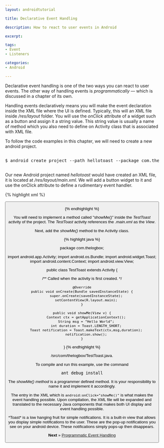 ```yaml
---
layout: androidtutorial

title: Declarative Event Handling

description: How to react to user events in Android

excerpt: 

tags:
- Event
- Listeners

categories:
- Android

---
```


Declarative event handling is one of the two ways you can react to user events. The other way of handling events is *programmatically* &mdash; which is discussed in a chapter of its own.

Handling events declaratively means you will make the event declaration inside the XML file where the UI is defined. Typically, this will an XML file inside */res/layout* folder. You will use the *onClick* attribute of a widget such as a button and assign it a string value. This string value is usually a name of method which you also need to define on Activity class that is associated with XML file.

To follow the code examples in this chapter, we will need to create a new android project. 

<pre class="codeblock">

$ android create project --path hellotoast --package com.thelogbox --activity TestToast --target 8

</pre>

Our new Android project named *hellotoast* would have created an XML file, it is located at */res/layout/main.xml*. We will add a button widget to it and use the onClick attribute to define a rudimentary event handler.

{% highlight xml %}

<?xml version="1.0" encoding="utf-8"?>
<LinearLayout xmlns:android="http://schemas.android.com/apk/res/android"
    android:orientation="vertical"
    android:layout_width="fill_parent"
    android:layout_height="fill_parent"
    >
<TextView
    android:layout_width="fill_parent" 
    android:layout_height="wrap_content" 
    android:text="Hello World, TestToast"
    />
    
<Button
	android:layout_width="fill_parent"
	android:layout_height="fill_parent"
	android:text="Click me okay"
	android:onClick="showMe"
/>

</LinearLayout>

{% endhighlight %}

You will need to implement a method called "showMe()" inside the *TestToast* activity of the project. The *TestToast* activity references the *.main.xml* as the *View*. 

Next, add the *showMe()* method to the Activity class. 

{% highlight java %}

package com.thelogbox;

import android.app.Activity;
import android.os.Bundle;
import android.widget.Toast;
import android.content.Context;
import android.view.View;

public class TestToast extends Activity {

/** Called when the activity is first created. */

    @Override
    public void onCreate(Bundle savedInstanceState) {
        super.onCreate(savedInstanceState);
        setContentView(R.layout.main);
    }

	public void showMe(View v) {
		Context ctx = getApplicationContext();
		String msg = "Hello World";
		int duration = Toast.LENGTH_SHORT;
		Toast notification = Toast.makeText(ctx,msg,duration);
		notification.show();
	}

}
{% endhighlight %}
<div id='lst'>/src/com/thelogbox/TestToast.java.</div>

To compile and run this example, use the command

<pre class="codeblock">
ant debug install
</pre>

The *showMe() method* is a programmer defined method. It is your responsibility to name it and implement it accordingly. 

The entry in the XML which is <code class="codeblock">android:onClick="showMe()"</code> is what makes the event handling possible. Upon compilation, the XML file will be expanded and translated to the necessary Java components that makes both UI display and event handling possible.

<aside>
*Toast* is a low hanging fruit for simple notifications. It is a built-in view that allows you display simple notifications to the user. These are the pop-up notifications you see on your android device. These notifications simply pops-up then disappears. 
</aside>

**Next** &raquo; [Programmatic Event Handling](/android-event-handling-programmatic)










